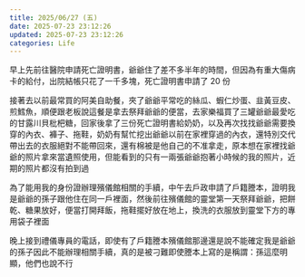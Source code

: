 ```yaml
---
title: 2025/06/27 (五)
date: 2025-07-23 23:12:26
updated: 2025-07-23 23:12:26
categories: Life
---
```


早上先前往醫院申請死亡證明書，爺爺住了差不多半年的時間，但因為有重大傷病卡的給付，出院結帳只花了一千多塊，死亡證明書申請了 20 份

接著去以前最常買的阿美自助餐，夾了爺爺平常吃的絲瓜、蝦仁炒蛋、韭黃豆皮、煎鱈魚，順便跟老板說這餐是拿去祭拜爺爺的便當，去家樂福買了三罐爺爺最愛吃的甘露川貝枇杷糖，回家後拿了三份死亡證明書給奶奶，以及再次找找爺爺需要換穿的內衣、褲子、拖鞋，奶奶有幫忙挖出爺爺以前在家裡穿過的內衣，還特別交代帶出去的衣服絕對不能帶回來，還有棉被是他自己的不准拿走，原本想在家裡找爺爺的照片拿來當遺照使用，但能看到的只有一兩張爺爺抱著小時候的我的照片，近期的照片都沒有拍到過

為了能用我的身份證辦理殯儀館相關的手續，中午去戶政申請了戶籍謄本，證明我是爺爺的孫子跟他住在同一戶裡面，然後前往殯儀館的靈堂第一天祭拜爺爺，把餅乾、糖果放好，便當打開拜飯，拖鞋擺好放在地上，換洗的衣服放到靈堂下方的專用袋子裡面

晚上接到禮儀專員的電話，即使有了戶籍謄本殯儀館那邊還是說不能確定我是爺爺的孫子因此不能辦理相關手續，真的是被刁難即使謄本上寫的是稱謂：孫這麼明顯，他們也說不行
